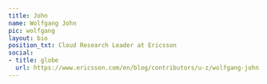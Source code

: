 ```yaml
---
title: John
name: Wolfgang John
pic: wolfgang
layout: bio
position_txt: Cloud Research Leader at Ericsson
social:
- title: globe
  url: https://www.ericsson.com/en/blog/contributors/u-z/wolfgang-john
---
```

